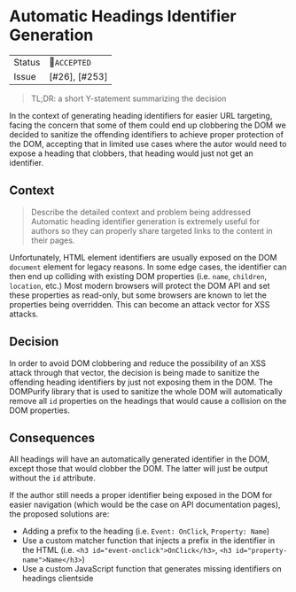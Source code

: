 Automatic Headings Identifier Generation
========================================

|||
|-|-
|Status  | :green_book:`ACCEPTED`
|Issue   | [#26], [#253]

> TL;DR: a short Y-statement summarizing the decision

In the context of generating heading identifiers for easier URL targeting,
facing the concern that some of them could end up clobbering the DOM
we decided to sanitize the offending identifiers
to achieve proper protection of the DOM,
accepting that in limited use cases where the autor would need to expose a heading that clobbers, that heading would just not get an identifier.

Context
-------

> Describe the detailed context and problem being addressed
Automatic heading identifier generation is extremely useful for authors so they can properly share targeted links to the content in their pages.

Unfortunately, HTML element identifiers are usually exposed on the DOM `document` element for legacy reasons. In some edge cases, the identifier can then end up colliding with existing DOM properties (i.e. `name`, `children`, `location`, etc.) Most modern browsers will protect the DOM API and set these properties as read-only, but some browsers are known to let the properties being overridden. This can become an attack vector for XSS attacks.

Decision
--------

In order to avoid DOM clobbering and reduce the possibility of an XSS attack through that vector, the decision is being made to sanitize the offending heading identifiers by just not exposing them in the DOM. The DOMPurify library that is used to sanitize the whole DOM will automatically remove all `id` properties on the headings that would cause a collision on the DOM properties.

Consequences
------------

All headings will have an automatically generated identifier in the DOM, except those that would clobber the DOM.
The latter will just be output without the `id` attribute.

If the author still needs a proper identifier being exposed in the DOM for easier navigation (which would be the case on API documentation pages), the proposed solutions are:
- Adding a prefix to the heading (i.e. `Event: OnClick`, `Property: Name`)
- Use a custom matcher function that injects a prefix in the identifier in the HTML (i.e. `<h3 id="event-onclick">OnClick</h3>`, `<h3 id="property-name">Name</h3>`)
- Use a custom JavaScript function that generates missing identifiers on headings clientside
